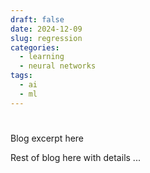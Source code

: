 ```yaml
---
draft: false
date: 2024-12-09
slug: regression
categories:
  - learning
  - neural networks
tags:
  - ai
  - ml
---
```



# 

Blog excerpt here

<!-- more -->

Rest of blog here with details
...